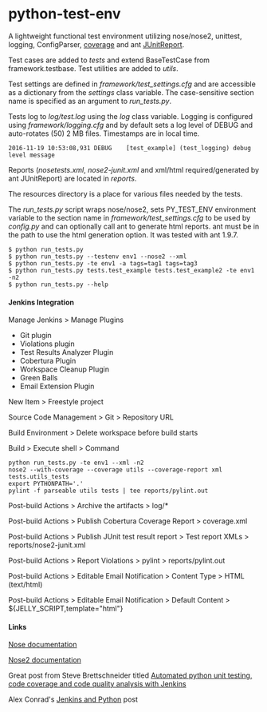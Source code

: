 # python-test-env

A lightweight functional test environment utilizing nose/nose2, unittest, logging, ConfigParser, [coverage](http://coverage.readthedocs.io/en/latest/) and ant [JUnitReport](https://ant.apache.org/manual/Tasks/junitreport.html).

Test cases are added to *tests* and extend BaseTestCase from framework.testbase.  Test utilities are added to *utils*.

Test settings are defined in *framework/test_settings.cfg* and are accessible as a dictionary from the *settings* class variable.  The case-sensitive section name is specified as an argument to *run_tests.py*.

Tests log to *log/test.log* using the *log* class variable.  Logging is configured using *framework/logging.cfg* and by default sets a log level of DEBUG and auto-rotates (50) 2 MB files.  Timestamps are in local time.

    2016-11-19 10:53:08,931 DEBUG    [test_example] (test_logging) debug level message

Reports (*nosetests.xml*, *nose2-junit.xml* and xml/html required/generated by ant JUnitReport) are located in *reports*.

The resources directory is a place for various files needed by the tests.

The *run_tests.py* script wraps nose/nose2, sets PY_TEST_ENV environment variable to the section name in *framework/test_settings.cfg* to be used by *config.py* and can optionally call ant to generate html reports.  ant must be in the path to use the html generation option.  It was tested with ant 1.9.7.

    $ python run_tests.py
    $ python run_tests.py --testenv env1 --nose2 --xml
    $ python run_tests.py -te env1 -a tags=tag1 tags=tag3
    $ python run_tests.py tests.test_example tests.test_example2 -te env1 -n2
    $ python run_tests.py --help

#### Jenkins Integration

Manage Jenkins > Manage Plugins
* Git plugin
* Violations plugin
* Test Results Analyzer Plugin
* Cobertura Plugin
* Workspace Cleanup Plugin
* Green Balls
* Email Extension Plugin

New Item > Freestyle project

Source Code Management > Git > Repository URL

Build Environment > Delete workspace before build starts

Build > Execute shell > Command

    python run_tests.py -te env1 --xml -n2
    nose2 --with-coverage --coverage utils --coverage-report xml tests.utils_tests
    export PYTHONPATH='.'
    pylint -f parseable utils tests | tee reports/pylint.out

Post-build Actions > Archive the artifacts > log/*

Post-build Actions > Publish Cobertura Coverage Report > coverage.xml

Post-build Actions > Publish JUnit test result report > Test report XMLs > reports/nose2-junit.xml

Post-build Actions > Report Violations > pylint > reports/pylint.out

Post-build Actions > Editable Email Notification > Content Type > HTML (text/html)

Post-build Actions > Editable Email Notification > Default Content > ${JELLY_SCRIPT,template="html"}

#### Links

[Nose documentation](http://nose.readthedocs.io/en/latest/index.html)

[Nose2 documentation](http://nose2.readthedocs.io/en/latest/index.html)

Great post from Steve Brettschneider titled [Automated python unit testing, code coverage and code quality analysis with Jenkins](http://bhfsteve.blogspot.com/2012/04/automated-python-unit-testing-code_27.html)

Alex Conrad's [Jenkins and Python](http://www.alexconrad.org/2011/10/jenkins-and-python.html) post
